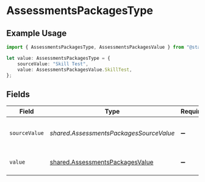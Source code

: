 # AssessmentsPackagesType

## Example Usage

```typescript
import { AssessmentsPackagesType, AssessmentsPackagesValue } from "@stackone/stackone-client-ts/sdk/models/shared";

let value: AssessmentsPackagesType = {
    sourceValue: "Skill Test",
    value: AssessmentsPackagesValue.SkillTest,
};
```

## Fields

| Field                                                                                     | Type                                                                                      | Required                                                                                  | Description                                                                               | Example                                                                                   |
| ----------------------------------------------------------------------------------------- | ----------------------------------------------------------------------------------------- | ----------------------------------------------------------------------------------------- | ----------------------------------------------------------------------------------------- | ----------------------------------------------------------------------------------------- |
| `sourceValue`                                                                             | *shared.AssessmentsPackagesSourceValue*                                                   | :heavy_minus_sign:                                                                        | The source value of the assessment type.                                                  | Skill Test                                                                                |
| `value`                                                                                   | [shared.AssessmentsPackagesValue](../../../sdk/models/shared/assessmentspackagesvalue.md) | :heavy_minus_sign:                                                                        | The type of the assessment.                                                               | skill_test                                                                                |